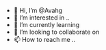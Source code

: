 - 👋 Hi, I’m @Avahg 
- 👀 I’m interested in ..
- 🌱 I’m currently learning 
- 💞️ I’m looking to collaborate on 
- 📫 How to reach me ..

<!---
Avahg/Avahg is a ✨ special ✨ repository because its `README.md` (this file) appears on your GitHub profile.
You can click the Preview link to take a look at your changes.
--->
